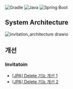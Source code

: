 
![Gradle](https://img.shields.io/badge/Gradle-8.5-blue)
![Java](https://img.shields.io/badge/Java-17-blue)
![Spring Boot](https://img.shields.io/badge/Spring%20Boot-3.2.1-brightgreen)

## System Architecture
![invitation_architecture drawio](https://github.com/love-invitation/backend/assets/81946918/84a12fa8-d6fc-4ca7-b57f-7cfc9b10c166)

## 개선

### Invitatoin
- [[JPA] Delete 기능 개선 1](https://alluring-timpani-4cb.notion.site/JPA-Delete-4cacf748acc7466095076ea78494ee0f?pvs=4)
- [[JPA] Delete 기능 개선 2](https://alluring-timpani-4cb.notion.site/JPA-Delete-2-4d7e23435dbe4d9c8c2c7c00746743bb?pvs=4)

